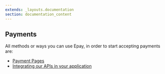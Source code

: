 ```yaml
---
extends: _layouts.documentation
section: documentation_content
---
```


## Payments

All methods or ways you can use Epay, in order to start accepting payments are:

- [Payment Pages](/docs/payment-pages)
- [Integrating our APIs in your application](/docs/content-markdown)

